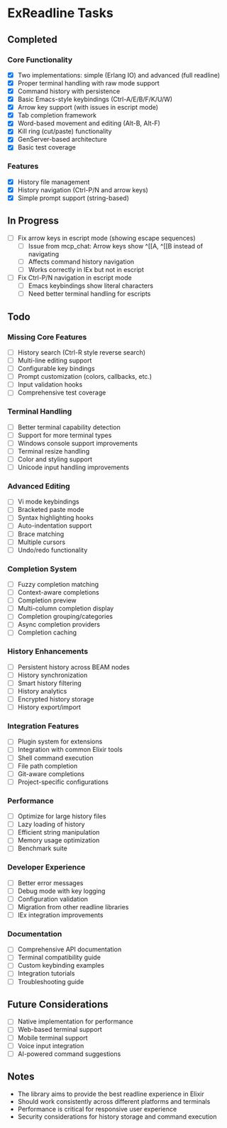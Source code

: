 # ExReadline Tasks

## Completed

### Core Functionality
- [x] Two implementations: simple (Erlang IO) and advanced (full readline)
- [x] Proper terminal handling with raw mode support
- [x] Command history with persistence
- [x] Basic Emacs-style keybindings (Ctrl-A/E/B/F/K/U/W)
- [x] Arrow key support (with issues in escript mode)
- [x] Tab completion framework
- [x] Word-based movement and editing (Alt-B, Alt-F)
- [x] Kill ring (cut/paste) functionality
- [x] GenServer-based architecture
- [x] Basic test coverage

### Features
- [x] History file management
- [x] History navigation (Ctrl-P/N and arrow keys)
- [x] Simple prompt support (string-based)

## In Progress

- [ ] Fix arrow keys in escript mode (showing escape sequences)
  - [ ] Issue from mcp_chat: Arrow keys show ^[[A, ^[[B instead of navigating
  - [ ] Affects command history navigation
  - [ ] Works correctly in IEx but not in escript
- [ ] Fix Ctrl-P/N navigation in escript mode
  - [ ] Emacs keybindings show literal characters
  - [ ] Need better terminal handling for escripts

## Todo

### Missing Core Features
- [ ] History search (Ctrl-R style reverse search)
- [ ] Multi-line editing support
- [ ] Configurable key bindings
- [ ] Prompt customization (colors, callbacks, etc.)
- [ ] Input validation hooks
- [ ] Comprehensive test coverage

### Terminal Handling
- [ ] Better terminal capability detection
- [ ] Support for more terminal types
- [ ] Windows console support improvements
- [ ] Terminal resize handling
- [ ] Color and styling support
- [ ] Unicode input handling improvements

### Advanced Editing
- [ ] Vi mode keybindings
- [ ] Bracketed paste mode
- [ ] Syntax highlighting hooks
- [ ] Auto-indentation support
- [ ] Brace matching
- [ ] Multiple cursors
- [ ] Undo/redo functionality

### Completion System
- [ ] Fuzzy completion matching
- [ ] Context-aware completions
- [ ] Completion preview
- [ ] Multi-column completion display
- [ ] Completion grouping/categories
- [ ] Async completion providers
- [ ] Completion caching

### History Enhancements
- [ ] Persistent history across BEAM nodes
- [ ] History synchronization
- [ ] Smart history filtering
- [ ] History analytics
- [ ] Encrypted history storage
- [ ] History export/import

### Integration Features
- [ ] Plugin system for extensions
- [ ] Integration with common Elixir tools
- [ ] Shell command execution
- [ ] File path completion
- [ ] Git-aware completions
- [ ] Project-specific configurations

### Performance
- [ ] Optimize for large history files
- [ ] Lazy loading of history
- [ ] Efficient string manipulation
- [ ] Memory usage optimization
- [ ] Benchmark suite

### Developer Experience
- [ ] Better error messages
- [ ] Debug mode with key logging
- [ ] Configuration validation
- [ ] Migration from other readline libraries
- [ ] IEx integration improvements

### Documentation
- [ ] Comprehensive API documentation
- [ ] Terminal compatibility guide
- [ ] Custom keybinding examples
- [ ] Integration tutorials
- [ ] Troubleshooting guide

## Future Considerations

- [ ] Native implementation for performance
- [ ] Web-based terminal support
- [ ] Mobile terminal support
- [ ] Voice input integration
- [ ] AI-powered command suggestions

## Notes

- The library aims to provide the best readline experience in Elixir
- Should work consistently across different platforms and terminals
- Performance is critical for responsive user experience
- Security considerations for history storage and command execution
